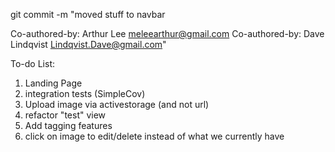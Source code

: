 git commit -m "moved stuff to navbar

Co-authored-by: Arthur Lee <meleearthur@gmail.com>
Co-authored-by: Dave Lindqvist <Lindqvist.Dave@gmail.com>"


To-do List:
1. Landing Page
2. integration tests (SimpleCov)
3. Upload image via activestorage (and not url) 
4. refactor "test" view
4. Add tagging features
5. click on image to edit/delete instead of what we currently have

